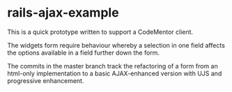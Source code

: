 rails-ajax-example
==================

This is a quick prototype written to support a CodeMentor client.

The widgets form require behaviour whereby a selection in one field affects the options available in a field further down the form.

The commits in the master branch track the refactoring of a form from an html-only implementation to a basic AJAX-enhanced version with UJS and progressive enhancement.



